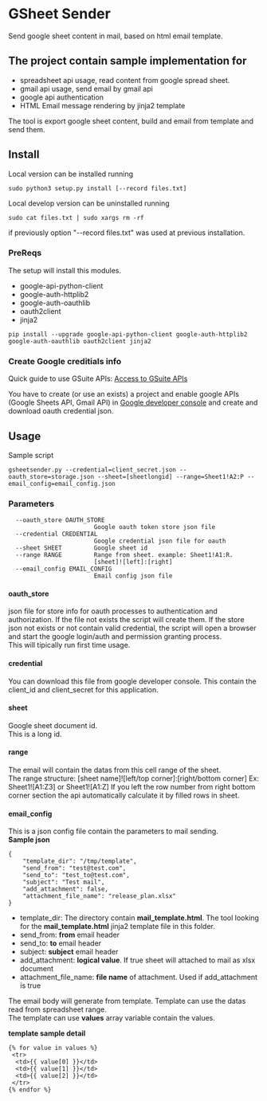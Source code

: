 GSheet Sender
============
Send google sheet content in mail, based on html email template.

## The project contain sample implementation for
- spreadsheet api usage, read content from google spread sheet.
- gmail api usage, send email by gmail api
- google api authentication
- HTML Email message rendering by jinja2 template

The tool is export google sheet content, build and email from template and send them.

## Install
Local version can be installed running
```
sudo python3 setup.py install [--record files.txt]
```

Local develop version can be uninstalled running
```
sudo cat files.txt | sudo xargs rm -rf
```
if previously option "--record files.txt" was used at previous installation.

### PreReqs
The setup will install this modules.

- google-api-python-client
- google-auth-httplib2
- google-auth-oauthlib
- oauth2client
- jinja2

```
pip install --upgrade google-api-python-client google-auth-httplib2 google-auth-oauthlib oauth2client jinja2
```


### Create Google creditials info
Quick guide to use GSuite APIs:
[Access to GSuite APIs](https://codelabs.developers.google.com/codelabs/gsuite-apis-intro/#5)  

You have to create (or use an exists) a project and enable google APIs (Google Sheets API, Gmail API) in [Google developer console](https://console.developers.google.com/projectselector2/apis/dashboard)
and create and download oauth credential json.  

## Usage
Sample script
```
gsheetsender.py --credential=client_secret.json --oauth_store=storage.json --sheet=[sheetlongid] --range=Sheet1!A2:P --email_config=email_config.json
```

### Parameters
```
  --oauth_store OAUTH_STORE
                        Google oauth token store json file
  --credential CREDENTIAL
                        Google credential json file for oauth
  --sheet SHEET         Google sheet id
  --range RANGE         Range from sheet. example: Sheet1!A1:R.
                        [sheet]![left]:[right]
  --email_config EMAIL_CONFIG
                        Email config json file
```
#### oauth_store
json file for store info for oauth processes to authentication and authorization.
If the file not exists the script will create them. 
If the store json not exists or not contain valid credential, 
the script will open a browser and start the google login/auth and permission granting process.  
This will tipically run first time usage.
#### credential
You can download this file from google developer console. 
This contain the client_id and client_secret for this application.
#### sheet
Google sheet document id.  
This is a long id.
#### range
The email will contain the datas from this cell range of the sheet.  
The range structure: [sheet name]![left/top corner]:[right/bottom corner]
Ex: Sheet1![A1:Z3] or Sheet1![A1:Z]
If you left the row number from right bottom corner section the api automatically calculate it by filled rows in sheet.

#### email_config
This is a json config file contain the parameters to mail sending.  
**Sample json**
```
{
	"template_dir": "/tmp/template",
	"send_from": "test@test.com",
	"send_to": "test_to@test.com",
	"subject": "Test mail",
	"add_attachment": false,
	"attachment_file_name": "release_plan.xlsx"	
}
```
- template_dir: The directory contain **mail_template.html**. The tool looking for the **mail_template.html** jinja2 template file in this folder.
- send_from: **from** email header
- send_to: **to** email header
- subject: **subject** email header
- add_attachment: **logical value**. If true sheet will attached to mail as xlsx document
- attachment_file_name: **file name** of attachment. Used if add_attachment is true

The email body will generate from template. Template can use the datas read from spreadsheet range.  
The template can use **values** array variable contain the values.

**template sample  detail** 
```
{% for value in values %}
 <tr>
  <td>{{ value[0] }}</td>
  <td>{{ value[1] }}</td>
  <td>{{ value[2] }}</td>
 </tr>
{% endfor %}
```
